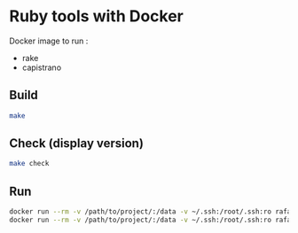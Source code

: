 # Ruby tools with Docker

Docker image to run :
- rake
- capistrano

## Build

```bash
make
```

## Check (display version)
```bash
make check
```

## Run

```bash
docker run --rm -v /path/to/project/:/data -v ~/.ssh:/root/.ssh:ro rafache/ruby-tools ruby -v
docker run --rm -v /path/to/project/:/data -v ~/.ssh:/root/.ssh:ro rafache/ruby-tools cap
```